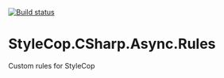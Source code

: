 [![Build status](https://ci.appveyor.com/api/projects/status/4k5lqfrunfd51g6y/branch/master?svg=true)](https://ci.appveyor.com/project/BrunoJuchli/stylecop-csharp-async-rules/branch/master)
# StyleCop.CSharp.Async.Rules
Custom rules for StyleCop
